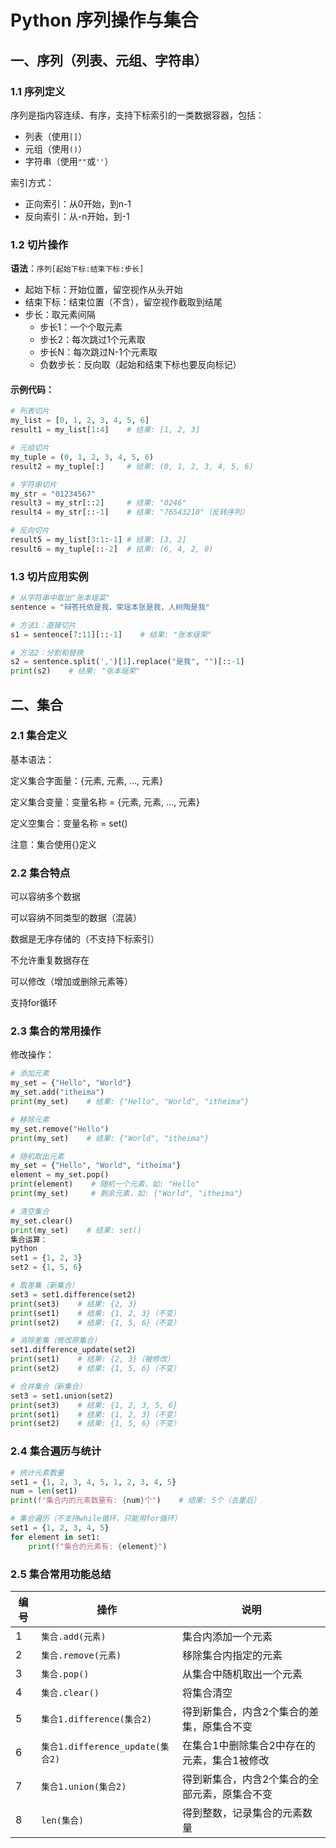 # Python 序列操作与集合

## 一、序列（列表、元组、字符串）

### 1.1 序列定义
序列是指内容连续、有序，支持下标索引的一类数据容器，包括：
- 列表（使用`[]`）
- 元组（使用`()`）
- 字符串（使用`""`或`''`）

索引方式：
- 正向索引：从0开始，到n-1
- 反向索引：从-n开始，到-1

### 1.2 切片操作
**语法**：`序列[起始下标:结束下标:步长]`

- 起始下标：开始位置，留空视作从头开始
- 结束下标：结束位置（不含），留空视作截取到结尾
- 步长：取元素间隔
  - 步长1：一个个取元素
  - 步长2：每次跳过1个元素取
  - 步长N：每次跳过N-1个元素取
  - 负数步长：反向取（起始和结束下标也要反向标记）

#### 示例代码：
```python
# 列表切片
my_list = [0, 1, 2, 3, 4, 5, 6]
result1 = my_list[1:4]    # 结果: [1, 2, 3]

# 元组切片
my_tuple = (0, 1, 2, 3, 4, 5, 6)
result2 = my_tuple[:]     # 结果: (0, 1, 2, 3, 4, 5, 6)

# 字符串切片
my_str = "01234567"
result3 = my_str[::2]     # 结果: "0246"
result4 = my_str[::-1]    # 结果: "76543210"（反转序列）

# 反向切片
result5 = my_list[3:1:-1] # 结果: [3, 2]
result6 = my_tuple[::-2]  # 结果: (6, 4, 2, 0)
```
### 1.3 切片应用实例
```python
# 从字符串中取出"张本瑶菜"
sentence = "辩答托依是我，荣瑶本张是我，人树陶是我"

# 方法1：直接切片
s1 = sentence[7:11][::-1]    # 结果: "张本瑶荣"

# 方法2：分割和替换
s2 = sentence.split(',')[1].replace("是我", "")[::-1]
print(s2)    # 结果: "张本瑶荣"
```
## 二、集合
### 2.1 集合定义
基本语法：

定义集合字面量：{元素, 元素, ..., 元素}

定义集合变量：变量名称 = {元素, 元素, ..., 元素}

定义空集合：变量名称 = set()

注意：集合使用{}定义

### 2.2 集合特点
可以容纳多个数据

可以容纳不同类型的数据（混装）

数据是无序存储的（不支持下标索引）

不允许重复数据存在

可以修改（增加或删除元素等）

支持for循环

### 2.3 集合的常用操作
修改操作：
``` python
# 添加元素
my_set = {"Hello", "World"}
my_set.add("itheima")
print(my_set)    # 结果: {"Hello", "World", "itheima"}

# 移除元素
my_set.remove("Hello")
print(my_set)    # 结果: {"World", "itheima"}

# 随机取出元素
my_set = {"Hello", "World", "itheima"}
element = my_set.pop()
print(element)    # 随机一个元素，如: "Hello"
print(my_set)     # 剩余元素，如: {"World", "itheima"}

# 清空集合
my_set.clear()
print(my_set)    # 结果: set()
集合运算：
python
set1 = {1, 2, 3}
set2 = {1, 5, 6}

# 取差集（新集合）
set3 = set1.difference(set2)
print(set3)    # 结果: {2, 3}
print(set1)    # 结果: {1, 2, 3}（不变）
print(set2)    # 结果: {1, 5, 6}（不变）

# 消除差集（修改原集合）
set1.difference_update(set2)
print(set1)    # 结果: {2, 3}（被修改）
print(set2)    # 结果: {1, 5, 6}（不变）

# 合并集合（新集合）
set3 = set1.union(set2)
print(set3)    # 结果: {1, 2, 3, 5, 6}
print(set1)    # 结果: {1, 2, 3}（不变）
print(set2)    # 结果: {1, 5, 6}（不变）
```
### 2.4 集合遍历与统计
```python
# 统计元素数量
set1 = {1, 2, 3, 4, 5, 1, 2, 3, 4, 5}
num = len(set1)
print(f"集合内的元素数量有: {num}个")    # 结果: 5个（去重后）

# 集合遍历（不支持while循环，只能用for循环）
set1 = {1, 2, 3, 4, 5}
for element in set1:
    print(f"集合的元素有: {element}")
```
### 2.5 集合常用功能总结
| 编号 | 操作                          | 说明                                                                 |
|------|-------------------------------|----------------------------------------------------------------------|
| 1    | `集合.add(元素)`              | 集合内添加一个元素                                                     |
| 2    | `集合.remove(元素)`           | 移除集合内指定的元素                                                   |
| 3    | `集合.pop()`                  | 从集合中随机取出一个元素                                               |
| 4    | `集合.clear()`                | 将集合清空                                                           |
| 5    | `集合1.difference(集合2)`     | 得到新集合，内含2个集合的差集，原集合不变                              |
| 6    | `集合1.difference_update(集合2)` | 在集合1中删除集合2中存在的元素，集合1被修改                            |
| 7    | `集合1.union(集合2)`          | 得到新集合，内含2个集合的全部元素，原集合不变                          |
| 8    | `len(集合)`                   | 得到整数，记录集合的元素数量                                           |